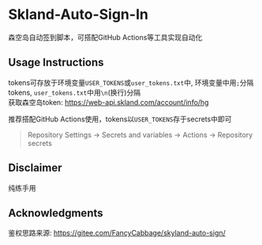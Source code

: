 # Skland-Auto-Sign-In

森空岛自动签到脚本，可搭配GitHub Actions等工具实现自动化

## Usage Instructions

tokens可存放于环境变量`USER_TOKENS`或`user_tokens.txt`中, 环境变量中用`;`分隔tokens, `user_tokens.txt`中用`\n`(换行)分隔\
获取森空岛token: https://web-api.skland.com/account/info/hg

推荐搭配GitHub Actions使用，tokens以`USER_TOKENS`存于secrets中即可
> Repository Settings -> Secrets and variables -> Actions -> Repository secrets

## Disclaimer

纯练手用

## Acknowledgments

鉴权思路来源: https://gitee.com/FancyCabbage/skyland-auto-sign/
